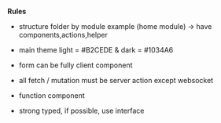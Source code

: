 **Rules**

- structure folder by module example (home module) -> have components,actions,helper

- main theme light = #B2CEDE & dark = #1034A6

- form can be fully client component

- all fetch / mutation must be server action except websocket

- function component

- strong typed, if possible, use interface
